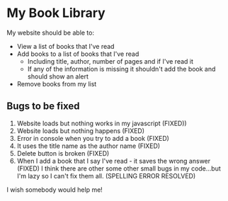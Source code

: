 # My Book Library

My website should be able to:

- View a list of books that I've read
- Add books to a list of books that I've read
  - Including title, author, number of pages and if I've read it
  - If any of the information is missing it shouldn't add the book and should show an alert
- Remove books from my list

## Bugs to be fixed

1. Website loads but nothing works in my javascript (FIXED))
2. Website loads but nothing happens (FIXED)
3. Error in console when you try to add a book (FIXED)
4. It uses the title name as the author name (FIXED)
5. Delete button is broken (FIXED)
6. When I add a book that I say I've read - it saves the wrong answer (FIXED)
   I think there are other some other small bugs in my code...but I'm lazy so I can't fix them all. (SPELLING ERROR RESOLVED)

I wish somebody would help me!
